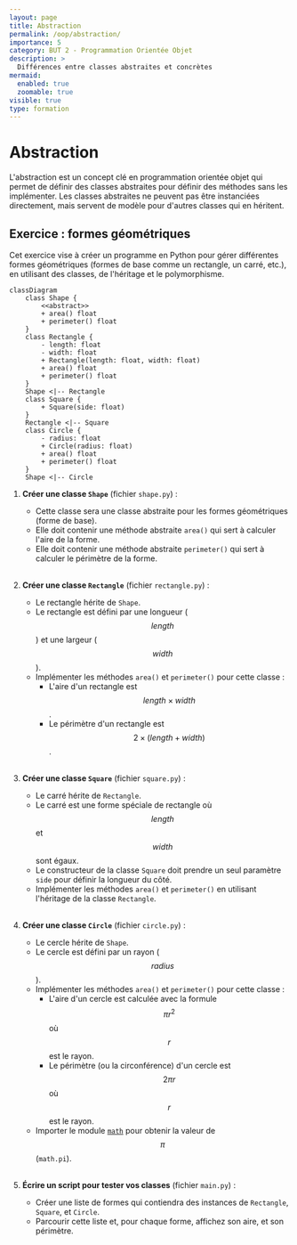```yaml
---
layout: page
title: Abstraction
permalink: /oop/abstraction/
importance: 5
category: BUT 2 - Programmation Orientée Objet
description: >
  Différences entre classes abstraites et concrètes
mermaid:
  enabled: true
  zoomable: true
visible: true
type: formation
---
```


# Abstraction

L'abstraction est un concept clé en programmation orientée objet qui permet de définir des classes abstraites pour définir des méthodes sans les implémenter. Les classes abstraites ne peuvent pas être instanciées directement, mais servent de modèle pour d'autres classes qui en héritent.

## Exercice : formes géométriques

Cet exercice vise à créer un programme en Python pour gérer différentes formes géométriques (formes de base comme un rectangle, un carré, etc.), en utilisant des classes, de l'héritage et le polymorphisme.

```mermaid
classDiagram
    class Shape {
        <<abstract>>
        + area() float
        + perimeter() float
    }
    class Rectangle {
        - length: float
        - width: float
        + Rectangle(length: float, width: float)
        + area() float
        + perimeter() float
    }
    Shape <|-- Rectangle
    class Square {
        + Square(side: float)
    }
    Rectangle <|-- Square
    class Circle {
        - radius: float
        + Circle(radius: float)
        + area() float
        + perimeter() float
    }
    Shape <|-- Circle
```

1. **Créer une classe `Shape`** (fichier `shape.py`) :

   - Cette classe sera une classe abstraite pour les formes géométriques (forme de base).
   - Elle doit contenir une méthode abstraite `area()` qui sert à calculer l'aire de la forme.
   - Elle doit contenir une méthode abstraite `perimeter()` qui sert à calculer le périmètre de la forme.
     <br/><br/>

2. **Créer une classe `Rectangle`** (fichier `rectangle.py`) :

   - Le rectangle hérite de `Shape`.
   - Le rectangle est défini par une longueur ($$length$$) et une largeur ($$width$$).
   - Implémenter les méthodes `area()` et `perimeter()` pour cette classe :
     - L'aire d'un rectangle est $$length \times width$$.
     - Le périmètre d'un rectangle est $$2 \times (length + width)$$.
       <br/><br/>

3. **Créer une classe `Square`** (fichier `square.py`) :

   - Le carré hérite de `Rectangle`.
   - Le carré est une forme spéciale de rectangle où $$length$$ et $$width$$ sont égaux.
   - Le constructeur de la classe `Square` doit prendre un seul paramètre `side` pour définir la longueur du côté.
   - Implémenter les méthodes `area()` et `perimeter()` en utilisant l'héritage de la classe `Rectangle`.
     <br/><br/>

4. **Créer une classe `Circle`** (fichier `circle.py`) :

   - Le cercle hérite de `Shape`.
   - Le cercle est défini par un rayon ($$radius$$).
   - Implémenter les méthodes `area()` et `perimeter()` pour cette classe :
     - L'aire d'un cercle est calculée avec la formule $$\pi r^2$$ où $$r$$ est le rayon.
     - Le périmètre (ou la circonférence) d'un cercle est $$2\pi r$$ où $$r$$ est le rayon.
   - Importer le module [`math`](https://docs.python.org/3/library/math.html) pour obtenir la valeur de $$\pi$$ (`math.pi`).
     <br/><br/>

5. **Écrire un script pour tester vos classes** (fichier `main.py`) :
   - Créer une liste de formes qui contiendra des instances de `Rectangle`, `Square`, et `Circle`.
   - Parcourir cette liste et, pour chaque forme, affichez son aire, et son périmètre.

